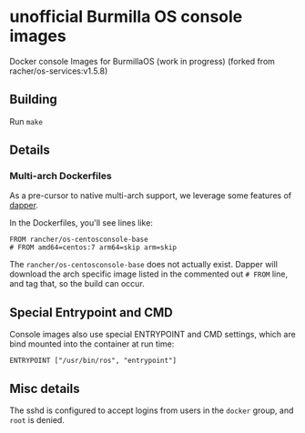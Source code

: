# unofficial Burmilla OS console images
Docker console Images for BurmillaOS (work in progress)
(forked from racher/os-services:v1.5.8)

## Building

Run `make`

## Details

### Multi-arch Dockerfiles

As a pre-cursor to native multi-arch support, we leverage some features of
[dapper](https://github.com/rancher/dapper).

In the Dockerfiles, you'll see lines like:

```
FROM rancher/os-centosconsole-base
# FROM amd64=centos:7 arm64=skip arm=skip
```

The `rancher/os-centosconsole-base` does not actually exist. Dapper will download the
arch specific image listed in the commented out `# FROM` line, and tag that, so the
build can occur.

## Special Entrypoint and CMD

Console images also use special ENTRYPOINT and CMD settings, which are bind mounted
into the container at run time:

```
ENTRYPOINT ["/usr/bin/ros", "entrypoint"]
```

## Misc details

The sshd is configured to accept logins from users in the `docker` group, and `root` is denied.
